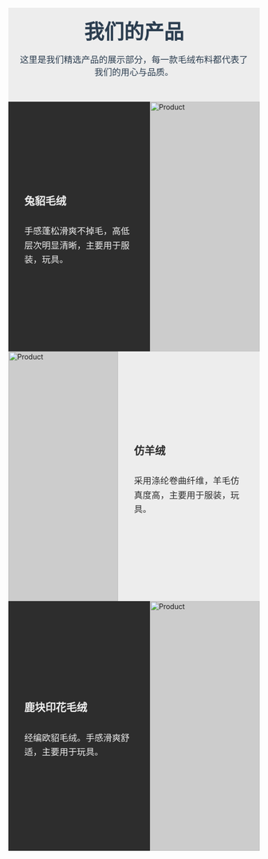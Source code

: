 <section style="background-color: #ededed; padding: 1rem 1rem; margin: 60px 0px 0px 0px; text-align: center;">
  <p class="about" style="font-size: 2.5rem; font-weight: bold; color: #2c3e50; margin: 0 0 1rem 0;">我们的产品</p>
  <p style="font-size: 1.1rem; font-family: 'Lato', 'Noto Sans SC', sans-serif; color: #2c3e50; max-width: 800px; margin: 0 auto 2rem auto;">
    这里是我们精选产品的展示部分，每一款毛绒布料都代表了我们的用心与品质。
  </p>
</section>

<!--First Section-->
<div style="display: flex; align-items: stretch; justify-content: center; padding: 0; margin: 0;">

  <!-- Description -->
  <div style="flex: 1; padding: 2rem; background-color: #2d2d2d; color: #ededed; display: flex; flex-direction: column; justify-content: center;">
    <h2 style="margin-bottom: 1rem;">兔貂毛绒</h2>
    <p style="font-size: 1.1rem; line-height: 1.6;">
      手感蓬松滑爽不掉毛，高低层次明显清晰，主要用于服装，玩具。
    </p>
  </div>

  <!-- Image as full background-style block -->
  <div style="flex: 1; background-color: #ccc;">
    <img src="/images/main_bg.jpg" alt="Product" style="width: 100%; height: 500px; object-fit: cover; display: block;">
  </div>
</div>


<!--Second Section-->
<div style="display: flex; align-items: stretch; justify-content: center; padding: 0; margin: 0;">

  <!-- Image as full background-style block -->
  <div style="flex: 1; background-color: #ccc;">
    <img src="/images/offwhite_curly.jpg" alt="Product" style="width: 100%; height: 500px; object-fit: cover; display: block;">
  </div>


  <!-- Description -->
  <div style="flex: 1; padding: 2rem; background-color: #ededed; color: #2d2d2d; display: flex; flex-direction: column; justify-content: center;">
    <h2 style="margin-bottom: 1rem;">仿羊绒</h2>
    <p style="font-size: 1.1rem; line-height: 1.6;">
      采用涤纶卷曲纤维，羊毛仿真度高，主要用于服装，玩具。
    </p>
  </div>
</div>

<!--Third Section-->
<div style="display: flex; align-items: stretch; justify-content: center; padding: 0; margin: 0;">

  <!-- Description -->
  <div style="flex: 1; padding: 2rem; background-color: #2d2d2d; color: #ededed; display: flex; flex-direction: column; justify-content: center;">
    <h2 style="margin-bottom: 1rem;">鹿块印花毛绒</h2>
    <p style="font-size: 1.1rem; line-height: 1.6;">
      经编欧貂毛绒。手感滑爽舒适，主要用于玩具。
    </p>
  </div>

  <!-- Image as full background-style block -->
  <div style="flex: 1; background-color: #ccc;">
    <img src="/images/giraff.jpg" alt="Product" style="width: 100%; height: 500px; object-fit: cover; display: block;">
  </div>
</div>
